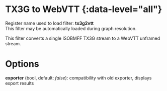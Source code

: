 <!-- automatically generated - do not edit, patch gpac/applications/gpac/gpac.c -->

# TX3G to WebVTT  {:data-level="all"}  
  
Register name used to load filter: __tx3g2vtt__  
This filter may be automatically loaded during graph resolution.  
  
This filter converts a single ISOBMFF TX3G stream to a WebVTT unframed stream.  
  

# Options    
  
<a id="exporter">__exporter__</a> (bool, default: _false_): compatibility with old exporter, displays export results  
  
